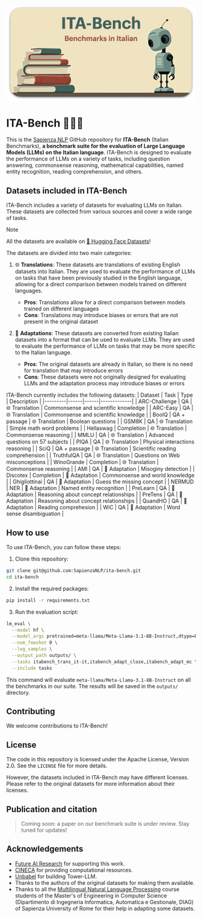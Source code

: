 <p align="center">
  <img src="ita-bench-figures.001.png" />
</p>

# ITA-Bench 🤖🇮🇹
This is the [Sapienza NLP](https://github.com/sapienzanlp) GitHub repository for **ITA-Bench** (Italian Benchmarks), **a benchmark suite for the evaluation of Large Language Models (LLMs) on the Italian language**. ITA-Bench is designed to evaluate the performance of LLMs on a variety of tasks, including question answering, commonsense reasoning, mathematical capabilities, named entity recognition, reading comprehension, and others. 

## Datasets included in ITA-Bench
ITA-Bench includes a variety of datasets for evaluating LLMs on Italian. These datasets are collected from various sources and cover a wide range of tasks.

> [!NOTE]
> All the datasets are available on [🤗 Hugging Face Datasets](https://huggingface.co/collections/sapienzanlp/italian-benchmarks-for-llms-66337ca59e6df7d7d4933896)!

The datasets are divided into two main categories:
1. 🌐 **Translations**: These datasets are translations of existing English datasets into Italian. They are used to evaluate the performance of LLMs on tasks that have been previously studied in the English language, allowing for a direct comparison between models trained on different languages.
    - **Pros**: Translations allow for a direct comparison between models trained on different languages
    - **Cons**: Translations may introduce biases or errors that are not present in the original dataset

2. 🔨 **Adaptations**: These datasets are converted from existing Italian datasets into a format that can be used to evaluate LLMs. They are used to evaluate the performance of LLMs on tasks that may be more specific to the Italian language.
    - **Pros**: The original datasets are already in Italian, so there is no need for translation that may introduce errors
    - **Cons**: These datasets were not originally designed for evaluating LLMs and the adaptation process may introduce biases or errors

ITA-Bench currently includes the following datasets:
| Dataset | Task | Type | Description |
|---------|------|------|-------------|
| ARC-Challenge | QA | 🌐 Translation | Commonsense and scientific knowledge |
| ARC-Easy | QA | 🌐 Translation | Commonsense and scientific knowledge |
| BoolQ | QA + passage | 🌐 Translation | Boolean questions |
| GSM8K | QA | 🌐 Translation | Simple math word problems |
| Hellaswag | Completion | 🌐 Translation | Commonsense reasoning |
| MMLU | QA | 🌐 Translation | Advanced questions on 57 subjects |
| PIQA | QA | 🌐 Translation | Physical interactions reasoning |
| SciQ | QA + passage | 🌐 Translation | Scientific reading comprehension |
| TruthfulQA | QA | 🌐 Translation | Questions on Web misconceptions |
| WinoGrande | Completion | 🌐 Translation | Commonsense reasoning |
| AMI | QA | 🔨 Adaptation | Misoginy detection |
| Discotex | Completion | 🔨 Adaptation | Commonsense and world knowledge |
| Ghigliottinai | QA | 🔨 Adaptation | Guess the missing concept |
| NERMUD | NER | 🔨 Adaptation | Named entity recognition |
| PreLearn | QA | 🔨 Adaptation | Reasoning about concept relationships |
| PreTens | QA | 🔨 Adaptation | Reasoning about concept relationships |
| QuandHO | QA | 🔨 Adaptation | Reading comprehesion |
| WiC | QA | 🔨 Adaptation | Word sense disambiguation |


## How to use
To use ITA-Bench, you can follow these steps:
1. Clone this repository:
```bash
git clone git@github.com:SapienzaNLP/ita-bench.git
cd ita-bench
```
2. Install the required packages:
```bash
pip install -r requirements.txt
```
3. Run the evaluation script:
```bash
lm_eval \
  --model hf \
  --model_args pretrained=meta-llama/Meta-Llama-3.1-8B-Instruct,dtype=bfloat16 \
  --num_fewshot 0 \
  --log_samples \
  --output_path outputs/ \
  --tasks itabench_trans_it-it,itabench_adapt_cloze,itabench_adapt_mc \
  --include tasks
```
This command will evaluate `meta-llama/Meta-Llama-3.1-8B-Instruct` on all the benchmarks in our suite. The results will be saved in the `outputs/` directory.

## Contributing
We welcome contributions to ITA-Bench! 


## License
The code in this repository is licensed under the Apache License, Version 2.0. See the `LICENSE` file for more details.

However, the datasets included in ITA-Bench may have different licenses. Please refer to the original datasets for more information about their licenses.


## Publication and citation
> Coming soon: a paper on our benchmark suite is under review. Stay tuned for updates!

## Acknowledgements
* [Future AI Research](https://future-ai-research.it/) for supporting this work.
* [CINECA](https://www.cineca.it/) for providing computational resources.
* [Unbabel](https://unbabel.com/) for building Tower-LLM.
* Thanks to the authors of the original datasets for making them available.
* Thanks to all the [Multilingual Natural Language Processing](http://naviglinlp.blogspot.com/) course students of the Master's of Engineering in Computer Science (Dipartimento di Ingegneria Informatica, Automatica e Gestionale, DIAG) of Sapienza University of Rome for their help in adapting some datasets.
